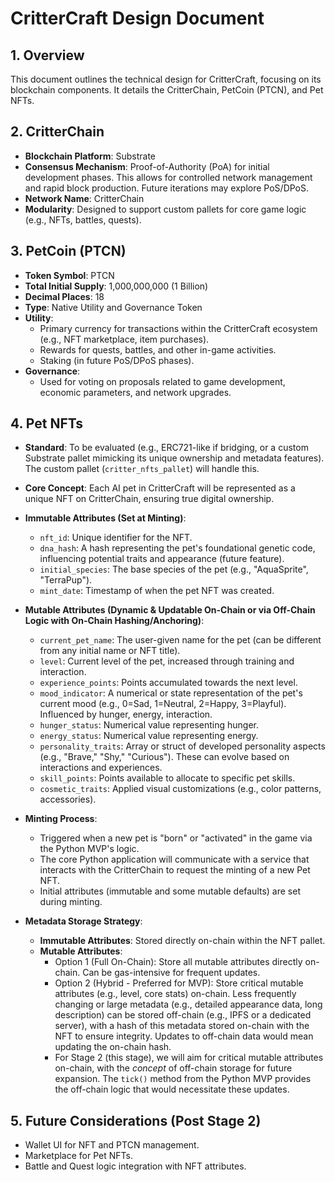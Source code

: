 # CritterCraft Design Document

## 1. Overview

This document outlines the technical design for CritterCraft, focusing on its blockchain components. It details the CritterChain, PetCoin (PTCN), and Pet NFTs.

## 2. CritterChain

*   **Blockchain Platform**: Substrate
*   **Consensus Mechanism**: Proof-of-Authority (PoA) for initial development phases. This allows for controlled network management and rapid block production. Future iterations may explore PoS/DPoS.
*   **Network Name**: CritterChain
*   **Modularity**: Designed to support custom pallets for core game logic (e.g., NFTs, battles, quests).

## 3. PetCoin (PTCN)

*   **Token Symbol**: PTCN
*   **Total Initial Supply**: 1,000,000,000 (1 Billion)
*   **Decimal Places**: 18
*   **Type**: Native Utility and Governance Token
*   **Utility**:
    *   Primary currency for transactions within the CritterCraft ecosystem (e.g., NFT marketplace, item purchases).
    *   Rewards for quests, battles, and other in-game activities.
    *   Staking (in future PoS/DPoS phases).
*   **Governance**:
    *   Used for voting on proposals related to game development, economic parameters, and network upgrades.

## 4. Pet NFTs

*   **Standard**: To be evaluated (e.g., ERC721-like if bridging, or a custom Substrate pallet mimicking its unique ownership and metadata features). The custom pallet (`critter_nfts_pallet`) will handle this.
*   **Core Concept**: Each AI pet in CritterCraft will be represented as a unique NFT on CritterChain, ensuring true digital ownership.

*   **Immutable Attributes (Set at Minting)**:
    *   `nft_id`: Unique identifier for the NFT.
    *   `dna_hash`: A hash representing the pet's foundational genetic code, influencing potential traits and appearance (future feature).
    *   `initial_species`: The base species of the pet (e.g., "AquaSprite", "TerraPup").
    *   `mint_date`: Timestamp of when the pet NFT was created.

*   **Mutable Attributes (Dynamic & Updatable On-Chain or via Off-Chain Logic with On-Chain Hashing/Anchoring)**:
    *   `current_pet_name`: The user-given name for the pet (can be different from any initial name or NFT title).
    *   `level`: Current level of the pet, increased through training and interaction.
    *   `experience_points`: Points accumulated towards the next level.
    *   `mood_indicator`: A numerical or state representation of the pet's current mood (e.g., 0=Sad, 1=Neutral, 2=Happy, 3=Playful). Influenced by hunger, energy, interaction.
    *   `hunger_status`: Numerical value representing hunger.
    *   `energy_status`: Numerical value representing energy.
    *   `personality_traits`: Array or struct of developed personality aspects (e.g., "Brave," "Shy," "Curious"). These can evolve based on interactions and experiences.
    *   `skill_points`: Points available to allocate to specific pet skills.
    *   `cosmetic_traits`: Applied visual customizations (e.g., color patterns, accessories).

*   **Minting Process**:
    *   Triggered when a new pet is "born" or "activated" in the game via the Python MVP's logic.
    *   The core Python application will communicate with a service that interacts with the CritterChain to request the minting of a new Pet NFT.
    *   Initial attributes (immutable and some mutable defaults) are set during minting.

*   **Metadata Storage Strategy**:
    *   **Immutable Attributes**: Stored directly on-chain within the NFT pallet.
    *   **Mutable Attributes**:
        *   Option 1 (Full On-Chain): Store all mutable attributes directly on-chain. Can be gas-intensive for frequent updates.
        *   Option 2 (Hybrid - Preferred for MVP): Store critical mutable attributes (e.g., level, core stats) on-chain. Less frequently changing or large metadata (e.g., detailed appearance data, long description) can be stored off-chain (e.g., IPFS or a dedicated server), with a hash of this metadata stored on-chain with the NFT to ensure integrity. Updates to off-chain data would mean updating the on-chain hash.
        *   For Stage 2 (this stage), we will aim for critical mutable attributes on-chain, with the *concept* of off-chain storage for future expansion. The `tick()` method from the Python MVP provides the off-chain logic that would necessitate these updates.

## 5. Future Considerations (Post Stage 2)
*   Wallet UI for NFT and PTCN management.
*   Marketplace for Pet NFTs.
*   Battle and Quest logic integration with NFT attributes.
